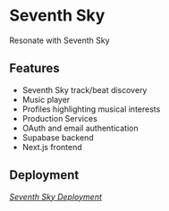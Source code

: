 # Seventh Sky
Resonate with Seventh Sky

## Features
* Seventh Sky track/beat discovery
* Music player
* Profiles highlighting musical interests
* Production Services
* OAuth and email authentication
* Supabase backend
* Next.js frontend

## Deployment
*[Seventh Sky Deployment](https://7th-6tslfsdp3-j03m4r.vercel.app/)*
